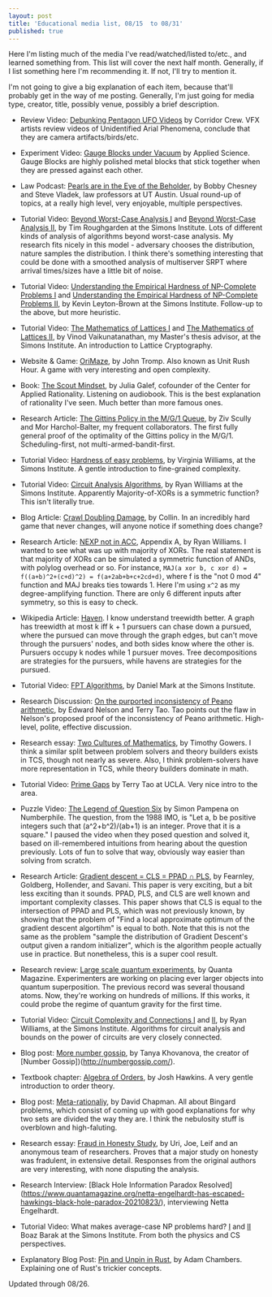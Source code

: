 ```yaml
---
layout: post
title: 'Educational media list, 08/15  to 08/31'
published: true
---
```

Here I'm listing much of the media I've read/watched/listed to/etc., and learned something from. This list will cover the next half month. Generally, if I list something here I'm recommending it. If not, I'll try to mention it.

I'm not going to give a big explanation of each item, because that'll probably get in the way of me posting. Generally, I'm just going for media type, creator, title, possibly venue, possibly a brief description.

* Review Video: [Debunking Pentagon UFO Videos](https://youtu.be/jHDlfIaBEqw) by Corridor Crew. VFX artists review videos of Unidentified Arial Phenomena, conclude that they are camera artifacts/birds/etc.

* Experiment Video: [Gauge Blocks under Vacuum](https://youtu.be/Z5XOk1oMFh0) by Applied Science. Gauge Blocks are highly polished metal blocks that stick together when they are pressed against each other.

* Law Podcast: [Pearls are in the Eye of the Beholder](https://www.nationalsecuritylawpodcast.com/), by Bobby Chesney and Steve Vladek, law professors at UT Austin. Usual round-up of topics, at a really high level, very enjoyable, multiple perspectives.

* Tutorial Video: [Beyond Worst-Case Analysis I](https://www.youtube.com/watch?v=thHt1lhLqJA) and [Beyond Worst-Case Analysis II](https://www.youtube.com/watch?v=_6-gMLvCxWw), by Tim Roughgarden at the Simons Institute. Lots of different kinds of analysis of algorithms beyond worst-case analysis. My research fits nicely in this model - adversary chooses the distribution, nature samples the distribution. I think there's something interesting that could be done with a smoothed analysis of multiserver SRPT where arrival times/sizes have a little bit of noise.

* Tutorial Video: [Understanding the Empirical Hardness of NP-Complete Problems I](https://www.youtube.com/watch?v=ZrXipcqpuxc) and [Understanding the Empirical Hardness of NP-Complete Problems II](https://www.youtube.com/watch?v=Jpiq3pphls4), by Kevin Leyton-Brown at the Simons Institute. Follow-up to the above, but more heuristic.

* Tutorial Video: [The Mathematics of Lattices I](https://www.youtube.com/watch?v=LlPXfy6bKIY) and [The Mathematics of Lattices II](https://www.youtube.com/watch?v=SZkTJMorxnM), by Vinod Vaikunatanathan, my Master's thesis advisor, at the Simons Institute. An introduction to Lattice Cryptography.

* Website & Game: [OriMaze](http://tromp.github.io/orimaze.html), by John Tromp. Also known as Unit Rush Hour. A game with very interesting and open complexity.

* Book: [The Scout Mindset](https://juliagalef.com/), by Julia Galef, cofounder of the Center for Applied Rationality. Listening on audiobook. This is the best explanation of rationality I've seen. Much better than more famous ones.

* Research Article: [The Gittins Policy in the M/G/1 Queue](https://www.cs.cmu.edu/~harchol/Papers/WIOPT21.pdf), by Ziv Scully and Mor Harchol-Balter, my frequent collaborators. The first fully general proof of the optimality of the Gittins policy in the M/G/1. Scheduling-first, not multi-armed-bandit-first.

* Tutorial Video: [Hardness of easy problems](https://youtu.be/0ndSu9TqrgI), by Virginia Williams, at the Simons Institute. A gentle introduction to fine-grained complexity.

* Tutorial Video: [Circuit Analysis Algorithms](https://youtu.be/adJvi7tL-qM), by Ryan Williams at the Simons Institute. Apparently Majority-of-XORs is a symmetric function? This isn't literally true.

* Blog Article: [Crawl Doubling Damage](https://desystemize.substack.com/p/desystemize-7), by Collin. In an incredibly hard game that never changes, will anyone notice if something does change?

* Research Article: [NEXP not in ACC](https://people.csail.mit.edu/rrw/acc-lbs.pdf), Appendix A, by Ryan Williams. I wanted to see what was up with majority of XORs. The real statement is that majority of XORs can be simulated a symmetric function of ANDs, with polylog overhead or so. For instance, `MAJ(a xor b, c xor d) = f((a+b)^2+(c+d)^2) = f(a+2ab+b+c+2cd+d)`, where f is the "not 0 mod 4" function and MAJ breaks ties towards 1. Here I'm using `x^2` as my degree-amplifying function. There are only 6 different inputs after symmetry, so this is easy to check.

* Wikipedia Article: [Haven](https://en.m.wikipedia.org/wiki/Haven_(graph_theory)). I know understand treewidth better. A graph has treewidth at most k iff k + 1 pursuers can chase down a pursued, where the pursued can move through the graph edges, but can't move through the pursuers' nodes, and both sides know where the other is. Pursuers occupy k nodes while 1 pursuer moves. Tree decompositions are strategies for the pursuers, while havens are strategies for the pursued.

* Tutorial Video: [FPT Algorithms](https://youtu.be/tpBxUmfagsY), by Daniel Mark at the Simons Institute.

* Research Discussion: [On the purported inconsistency of Peano arithmetic](https://golem.ph.utexas.edu/category/2011/09/the_inconsistency_of_arithmeti.html#c039523), by Edward Nelson and Terry Tao. Tao points out the flaw in Nelson's proposed proof of the inconsistency of Peano arithmetic. High-level, polite, effective discussion.

* Research essay: [Two Cultures of Mathematics](http://www.dpmms.cam.ac.uk/~wtg10/2cultures.pdf), by Timothy Gowers. I think a similar split between problem solvers and theory builders exists in TCS, though not nearly as severe. Also, I think problem-solvers have more representation in TCS, while theory builders dominate in math.

* Tutorial Video: [Prime Gaps](https://youtu.be/pp06oGD4m00) by Terry Tao at UCLA. Very nice intro to the area.

* Puzzle Video: [The Legend of Question Six](https://youtu.be/Y30VF3cSIYQ) by Simon Pampena on Numberphile. The question, from the 1988 IMO, is "Let a, b be positive integers such that (a^2+b^2)/(ab+1) is an integer. Prove that it is a square." I paused the video when they posed question and solved it, based on ill-remembered intuitions from hearing about the question previously. Lots of fun to solve that way, obviously way easier than solving from scratch.

* Research Article: [Gradient descent = CLS = PPAD ∩ PLS](https://arxiv.org/abs/2011.01929), by Fearnley, Goldberg, Hollender, and Savani. This paper is very exciting, but a bit less exciting than it sounds. PPAD, PLS, and CLS are well known and important complexity classes. This paper shows that CLS is equal to the intersection of PPAD and PLS, which was not previously known, by showing that the problem of "Find a local approximate optimum of the gradient descent algortihm" is equal to both. Note that this is not the same as the problem "sample the distribution of Gradient Descent's output given a random initializer", which is the algorithm people actually use in practice. But nonetheless, this is a super cool result.

* Research review: [Large scale quantum experiments](https://www.quantamagazine.org/how-big-can-the-quantum-world-be-physicists-probe-the-limits-20210818/), by Quanta Magazine. Experimenters are working on placing ever larger objects into quantum superposition. The previous record was several thousand atoms. Now, they're working on hundreds of millions. If this works, it could probe the regime of quantum gravity for the first time.

* Tutorial Video: [Circuit Complexity and Connections I](https://youtu.be/1S8fKlR28Go) and [II](https://youtu.be/i4pQ9DYpdEo), by Ryan Williams, at the Simons Institute. Algorithms for circuit analysis and bounds on the power of circuits are very closely connected.

* Blog post: [More number gossip](https://blog.tanyakhovanova.com/2021/08/1-is-the-only-square-free-square/), by Tanya Khovanova, the creator of [Number Gossip])(http://numbergossip.com/).

* Textbook chapter: [Algebra of Orders](http://jdh.hamkins.org/an-algebra-of-orders/), by Josh Hawkins. A very gentle introduction to order theory.

* Blog post: [Meta-rationaliy](https://metarationality.com/bongard-meta-rationality), by David Chapman. All about Bingard problems, which consist of coming up with good explanations for why two sets are divided the way they are. I think the nebulosity stuff is overblown and high-faluting.

* Research essay: [Fraud in Honesty Study](https://datacolada.org/98), by Uri, Joe, Leif and an anonymous team of researchers. Proves that a major study on honesty was fradulent, in extensive detail. Responses from the original authors are very interesting, with none disputing the analysis.

* Research Interview: [Black Hole Information Paradox Resolved] (https://www.quantamagazine.org/netta-engelhardt-has-escaped-hawkings-black-hole-paradox-20210823/), interviewing Netta Engelhardt.

* Tutorial Video: What makes average-case NP problems hard? [I](https://youtu.be/NoLYzVd2ycg) and [II](https://youtu.be/aWKbWMCpC8w) Boaz Barak at the Simons Institute. From both the physics and CS perspectives.

* Explanatory Blog Post: [Pin and Unpin in Rust](https://blog.adamchalmers.com/pin-unpin/), by Adam Chambers. Explaining one of Rust's trickier concepts.

Updated through 08/26.
